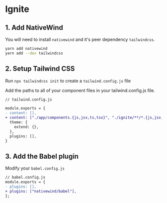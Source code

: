 # Ignite

## 1. Add NativeWind

You will need to install `nativewind` and it's peer dependency `tailwindcss`.

```bash
yarn add nativewind
yarn add --dev tailwindcss
```

## 2. Setup Tailwind CSS

Run `npx tailwindcss init` to create a `tailwind.config.js` file

Add the paths to all of your component files in your tailwind.config.js file.

```diff
// tailwind.config.js

module.exports = {
- content: [],
+ content: ["./app/components.{js,jsx,ts,tsx}", "./ignite/**/*.{js,jsx,ts,tsx}"],
  theme: {
    extend: {},
  },
  plugins: [],
}
```

## 3. Add the Babel plugin

Modify your `babel.config.js`

```diff
// babel.config.js
module.exports = {
- plugins: [],
+ plugins: ["nativewind/babel"],
};
```
